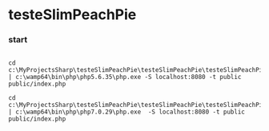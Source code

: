 # testeSlimPeachPie

### start
```console 

cd c:\MyProjectsSharp\testeSlimPeachPie\testeSlimPeachPie\testeSlimPeachPie | c:\wamp64\bin\php\php5.6.35\php.exe -S localhost:8080 -t public public/index.php 

```
```console 
cd c:\MyProjectsSharp\testeSlimPeachPie\testeSlimPeachPie\testeSlimPeachPie | c:\wamp64\bin\php\php7.0.29\php.exe  -S localhost:8080 -t public public/index.php 

```
